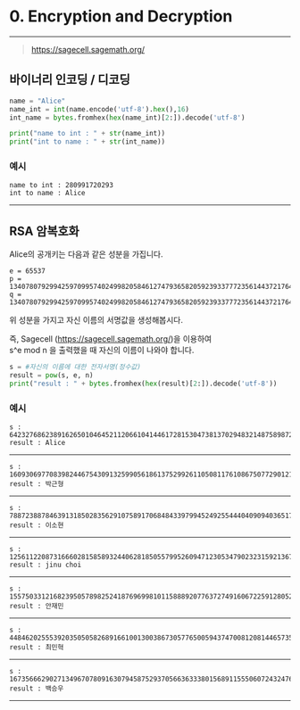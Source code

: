 # 0. Encryption and Decryption

---   

> https://sagecell.sagemath.org/

## 바이너리 인코딩 / 디코딩
```python
name = "Alice"
name_int = int(name.encode('utf-8').hex(),16)
int_name = bytes.fromhex(hex(name_int)[2:]).decode('utf-8')

print("name to int : " + str(name_int))
print("int to name : " + str(int_name))
```

### 예시
    name to int : 280991720293
    int to name : Alice

---

## RSA 암복호화
Alice의 공개키는 다음과 같은 성분을 가집니다.
```
e = 65537  
p = 13407807929942597099574024998205846127479365820592393377723561443721764030073546976801874298166903427690031858186486050853753882811946569946433649006084171
q = 13407807929942597099574024998205846127479365820592393377723561443721764030073546976801874298166903427690031858186486050853753882811946569946433649007084257
```

위 성분을 가지고 자신 이름의 서명값을 생성해봅시다.

즉, Sagecell (https://sagecell.sagemath.org/)을 이용하여  
s^e mod n 을 출력했을 때 자신의 이름이 나와야 합니다.

```python
s = #자신의 이름에 대한 전자서명(정수값)
result = pow(s, e, n)
print("result : " + bytes.fromhex(hex(result)[2:]).decode('utf-8'))
```

### 예시
    s : 64232768623891626501046452112066104144617281530473813702948321487589872403142105629193400508849682241696939818702231685325626230219331175757028988429598255094676718802181379001948306460956966973097952309004323556604528705846292139834655825623915642106980179605424874248652306407722480340239391880435877857829
    result : Alice
---
    s : 160930697708398244675430913259905618613752992611050811761086750772901219149928034252655430257738531915805774242616843089501757742509200363017090021593617926656750009408473329573314587086267499681090021864416725136514741586004862332088191058209639019112883018895830866313377662780120688836341730489148961192477
    result : 박근형
---
    s : 78872388784639131850283562910758917068484339799452492554440409094036517741450903186404711318934857919318867782397195795982717869334299547027684292185209766615859426663206179119621443387919926818326553519199229081628712942604357909776242743352482837633367902742402986807942491001475990965355697441819743559552
    result : 이소현
---
    s : 125611220873166602815858932440628185055799526094712305347902323159213675134443499224945017821593925520988703932863803356875347648433866380373674575529173542951718156170086003371848834947471926097892536357567757644495152032247945361330476832970600084440742827903818058513409356446527871476290947464999324362891
    result : jinu choi
---
    s : 155750331216823950578982524187696998101158889207763727491606722591280529736082989084286048188376512307496324370077282514926816109129389819181737951479112976505754339244124689842804040985090018942535230268158671375342805523412511767839539675451132366070750906466976553890553493033511501007811590569567259187597
    result : 안재민
---
    s : 44846202555392035050582689166100130038673057765005943747008120814465735970080720289819238301889237695437381942086863923862533683731912857125354931557678647765629540659752076691611316154084685571624822424128760307875533556423051873942354234829485268220747340242962543245531695688030847221598735647925086151666
    result : 최민혁
---
    s :
    16735666290271349670780916307945875293705663633380156891155506072432476793581720079284155690262605214490150564461920331292745498021450345721115395233671358988843343740626454675455869177031927181080806434518125531047005332536731364566488465020384322454190875215567572201372515094838974044708063687702785501029
    result : 백승우
---
